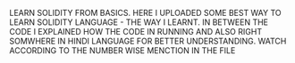 LEARN SOLIDITY FROM BASICS. 
HERE I UPLOADED SOME BEST WAY TO LEARN SOLIDITY LANGUAGE - THE WAY I LEARNT. 
IN BETWEEN THE CODE I EXPLAINED HOW THE CODE IN RUNNING AND ALSO RIGHT SOMWHERE IN HINDI LANGUAGE FOR BETTER UNDERSTANDING. WATCH ACCORDING TO THE NUMBER WISE MENCTION IN THE FILE
